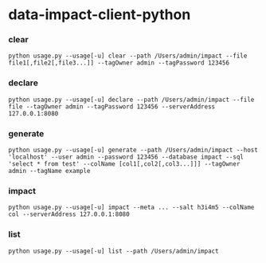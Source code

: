 # data-impact-client-python

### clear

```
python usage.py --usage[-u] clear --path /Users/admin/impact --file file1[,file2[,file3...]] --tagOwner admin --tagPassword 123456
```

### declare

```
python usage.py --usage[-u] declare --path /Users/admin/impact --file file --tagOwner admin --tagPassword 123456 --serverAddress 127.0.0.1:8080
```

### generate

```
python usage.py --usage[-u] generate --path /Users/admin/impact --host 'localhost' --user admin --password 123456 --database impact --sql 'select * from test' --colName [col1[,col2[,col3...]]] --tagOwner admin --tagName example
```

### impact

```
python usage.py --usage[-u] impact --meta ... --salt h3i4m5 --colName col --serverAddress 127.0.0.1:8080
```

### list

```
python usage.py --usage[-u] list --path /Users/admin/impact
```